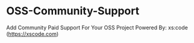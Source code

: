 # OSS-Community-Support
Add Community Paid Support For Your OSS Project
Powered By: xs:code (https://xscode.com)
